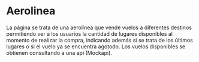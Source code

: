 # Aerolinea
La página se trata de una aerolínea que vende vuelos a diferentes destinos permitiendo ver a los usuarios la cantidad de lugares disponibles al momento de realizar la compra, indicando además si se trata de los últimos lugares o si el vuelo ya se encuentra agotodo.
Los vuelos disponibles se obtienen consultando a una api (Mockapi).
